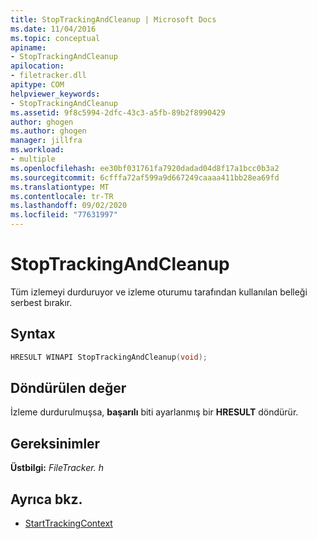 ```yaml
---
title: StopTrackingAndCleanup | Microsoft Docs
ms.date: 11/04/2016
ms.topic: conceptual
apiname:
- StopTrackingAndCleanup
apilocation:
- filetracker.dll
apitype: COM
helpviewer_keywords:
- StopTrackingAndCleanup
ms.assetid: 9f8c5994-2dfc-43c3-a5fb-89b2f8990429
author: ghogen
ms.author: ghogen
manager: jillfra
ms.workload:
- multiple
ms.openlocfilehash: ee30bf031761fa7920dadad04d8f17a1bcc0b3a2
ms.sourcegitcommit: 6cfffa72af599a9d667249caaaa411bb28ea69fd
ms.translationtype: MT
ms.contentlocale: tr-TR
ms.lasthandoff: 09/02/2020
ms.locfileid: "77631997"
---
```

# <a name="stoptrackingandcleanup"></a>StopTrackingAndCleanup

Tüm izlemeyi durduruyor ve izleme oturumu tarafından kullanılan belleği serbest bırakır.

## <a name="syntax"></a>Syntax

```cpp
HRESULT WINAPI StopTrackingAndCleanup(void);
```

## <a name="return-value"></a>Döndürülen değer

 İzleme durdurulmuşsa, **başarılı** biti ayarlanmış bir **HRESULT** döndürür.

## <a name="requirements"></a>Gereksinimler

 **Üstbilgi:** *FileTracker. h*

## <a name="see-also"></a>Ayrıca bkz.

- [StartTrackingContext](../msbuild/starttrackingcontext.md)